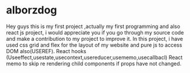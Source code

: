 # alborzdog
Hey guys
this is my first project ,actually my first programming and also react js project,
i would appreciate you if you go through my source code and make a contribution to my project to improve it.
In this project, i have used css grid and flex for the layout of my website and pure js to access DOM also(USEREF).
React hooks (Useeffect,usestate,usecontext,usereducer,usememo,usecallbacl)
React memo to skip re rendering child components if props have not changed.

